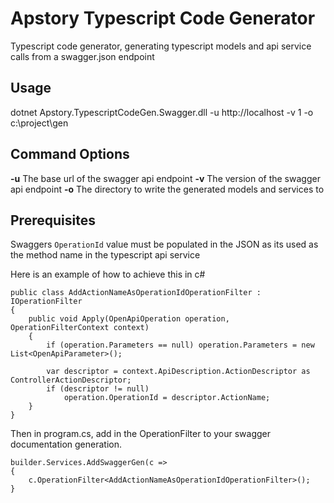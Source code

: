 # Apstory Typescript Code Generator

Typescript code generator, generating typescript models and api service calls from a swagger.json endpoint

## Usage
  
dotnet Apstory.TypescriptCodeGen.Swagger.dll -u http://localhost -v 1 -o c:\project\gen

## Command Options
**-u** The base url of the swagger api endpoint
**-v** The version of the swagger api endpoint
**-o** The directory to write the generated models and services to

## Prerequisites

Swaggers ```OperationId``` value must be populated in the JSON as its used as the method name in the typescript api service

Here is an example of how to achieve this in c#
```
public class AddActionNameAsOperationIdOperationFilter : IOperationFilter
{
    public void Apply(OpenApiOperation operation, OperationFilterContext context)
    {
        if (operation.Parameters == null) operation.Parameters = new List<OpenApiParameter>();

        var descriptor = context.ApiDescription.ActionDescriptor as ControllerActionDescriptor;
        if (descriptor != null)
            operation.OperationId = descriptor.ActionName;
    }
}
```

Then in program.cs, add in the OperationFilter to your swagger documentation generation.
```
builder.Services.AddSwaggerGen(c =>
{
    c.OperationFilter<AddActionNameAsOperationIdOperationFilter>();
}
```